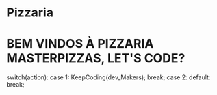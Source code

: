 # Pizzaria

<h1>BEM VINDOS À PIZZARIA MASTERPIZZAS, LET'S CODE?</h1>

switch(action):
  case 1:
    KeepCoding(dev_Makers);
    break;
  case 2: default:
    break;
